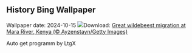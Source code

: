## History Bing Wallpaper
Wallpaper date: 2024-10-15
![](https://www.bing.com/th?id=OHR.MaraMigration_EN-IN7701830094_UHD.jpg&w=1000)Download: [Great wildebeest migration at Mara River, Kenya (© Ayzenstayn/Getty Images)](https://www.bing.com/th?id=OHR.MaraMigration_EN-IN7701830094_UHD.jpg)

Auto get programm by LtgX
